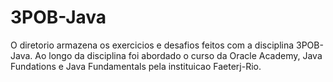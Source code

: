 # 3POB-Java

O diretorio armazena os exercicios e desafios feitos com a disciplina 3POB-Java.
Ao longo da disciplina foi abordado o curso da Oracle Academy, Java Fundations e Java Fundamentals pela instituicao 
Faeterj-Rio.
